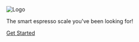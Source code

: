 ![Logo](/media/weighmybru_logo_green.png)

The smart espresso scale you've been looking for!

[Get Started](#main ':class=button')

